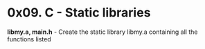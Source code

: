 # 0x09. C - Static libraries<br/>
**libmy.a, main.h** - Create the static library libmy.a containing all the functions listed<br/><br/>
